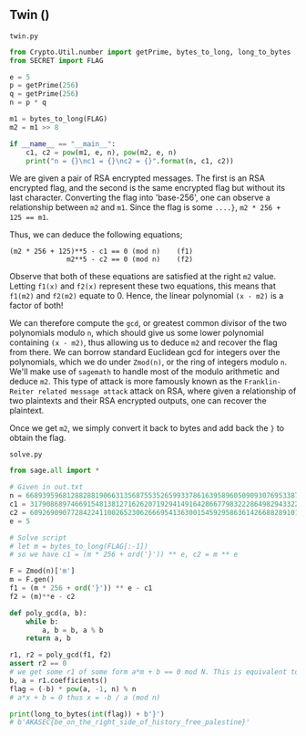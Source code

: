 ## Twin ()

`twin.py`
```py
from Crypto.Util.number import getPrime, bytes_to_long, long_to_bytes
from SECRET import FLAG

e = 5
p = getPrime(256)
q = getPrime(256)
n = p * q

m1 = bytes_to_long(FLAG)
m2 = m1 >> 8

if __name__ == "__main__":
    c1, c2 = pow(m1, e, n), pow(m2, e, n)
    print("n = {}\nc1 = {}\nc2 = {}".format(n, c1, c2))
```

We are given a pair of RSA encrypted messages. The first is an RSA encrypted flag, and the second is the same encrypted flag but without its last character.
Converting the flag into 'base-256', one can observe a relationship between `m2` and `m1`. Since the flag is some `....}`, `m2 * 256 + 125 == m1`.

Thus, we can deduce the following equations;

```
(m2 * 256 + 125)**5 - c1 == 0 (mod n)    (f1)
              m2**5 - c2 == 0 (mod n)    (f2)
```
Observe that both of these equations are satisfied at the right `m2` value. 
Letting `f1(x)` and `f2(x)` represent these two equations, this means that `f1(m2)` and `f2(m2)` equate to 0. Hence, the linear polynomial `(x - m2)` is a factor of both!

We can therefore compute the `gcd`, or greatest common divisor of the two polynomials modulo `n`, which should give us some lower polynomial containing `(x - m2)`, thus allowing us to deduce `m2` and recover the flag from there. We can borrow standard Euclidean gcd for integers over the polynomials, which we do under `Zmod(n)`, or the ring of integers modulo `n`. We'll make use of `sagemath` to handle most of the modulo arithmetic and deduce `m2`. This type of attack is more famously known as the `Franklin-Reiter related message attack` attack on RSA, where given a relationship of two plaintexts and their RSA encrypted outputs, one can recover the plaintext.

Once we get `m2`, we simply convert it back to bytes and add back the `}` to obtain the flag.

`solve.py`
```py
from sage.all import *

# Given in out.txt
n = 6689395968128828819066313568755352659933786163958960509093076953387786003094796620023245908431378798689402141767913187865481890531897380982752646248371131
c1 = 3179086897466915481381271626207192941491642866779832228649829433228467288272857233211003674026630320370606056763863577418383068472502537763155844909495261
c2 = 6092690907728422411002652306266695413630015459295863614266882891010434275671526748292477694364341702119123311030726985363936486558916833174742155473021704
e = 5

# Solve script
# let m = bytes_to_long(FLAG[:-1])
# so we have c1 = (m * 256 + ord('}')) ** e, c2 = m ** e

F = Zmod(n)['m']
m = F.gen()
f1 = (m * 256 + ord('}')) ** e - c1
f2 = (m)**e - c2

def poly_gcd(a, b):
    while b:
        a, b = b, a % b
    return a, b

r1, r2 = poly_gcd(f1, f2)
assert r2 == 0
# we get some r1 of some form a*m + b == 0 mod N. This is equivalent to our (x - m2)
b, a = r1.coefficients()
flag = (-b) * pow(a, -1, n) % n 
# a*x + b = 0 thus x = -b / a (mod n)

print(long_to_bytes(int(flag)) + b'}')
# b'AKASEC{be_on_the_right_side_of_history_free_palestine}'
```